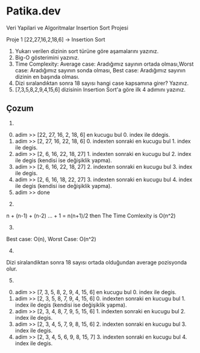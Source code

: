 # Patika.dev
Veri Yapilari ve Algoritmalar Insertion Sort Projesi

Proje 1
[22,27,16,2,18,6] -> Insertion Sort

1. Yukarı verilen dizinin sort türüne göre aşamalarını yazınız.
2. Big-O gösterimini yazınız.
3. Time Complexity: Average case: Aradığımız sayının ortada olması,Worst case: Aradığımız sayının sonda olması, Best case: Aradığımız sayının dizinin en başında olması.
4. Dizi sıralandıktan sonra 18 sayısı hangi case kapsamına girer? Yazınız.
5. [7,3,5,8,2,9,4,15,6] dizisinin Insertion Sort'a göre ilk 4 adımını yazınız.


## Çozum
1)
0. adim >> [22, 27, 16, 2, 18, 6]    en kucugu bul 0. index ile ddegis.
1. adim >> [2, 27, 16, 22, 18, 6] 0. indexten sonraki en kucugu bul 1. index ile degis.
2. adim >> [2, 6, 16, 22, 18, 27] 1. indexten sonraki en kucugu bul 2. index ile degis (kendisi ise değişiklik yapma).
3. adim >> [2, 6, 16, 22, 18, 27] 2. indexten sonraki en kucugu bul 3. index ile degis.
4. adim >> [2, 6, 16, 18, 22, 27] 3. indexten sonraki en kucugu bul 4. index ile degis (kendisi ise değişiklik yapma).
5. adim >> done

2)
n + (n-1) + (n-2) ... + 1 = n(n+1)/2 then The Time Comlexity is O(n^2)

3)
Best case: O(n), Worst Case: O(n^2)

4)
Dizi siralandiktan sonra 18 sayısı ortada olduğundan average pozisyonda olur.

5)
0. adim >> [7, 3, 5, 8, 2, 9, 4, 15, 6]   en kucugu bul 0. index ile degis.
1. adim >> [2, 3, 5, 8, 7, 9, 4, 15, 6] 0. indexten sonraki en kucugu bul 1. index ile degis (kendisi ise değişiklik yapma).
2. adim >> [2, 3, 4, 8, 7, 9, 5, 15, 6] 1. indexten sonraki en kucugu bul 2. index ile degis.
3. adim >> [2, 3, 4, 5, 7, 9, 8, 15, 6] 2. indexten sonraki en kucugu bul 3. index ile degis.
4. adim >> [2, 3, 4, 5, 6, 9, 8, 15, 7] 3. indexten sonraki en kucugu bul 4. index ile degis.
